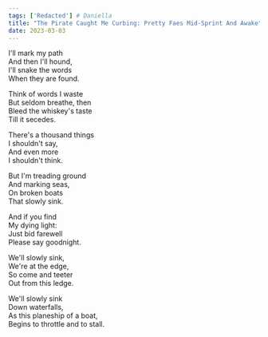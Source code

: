 ```yaml
---  
tags: ['Redacted'] # Daniella
title: "The Pirate Caught Me Curbing: Pretty Faes Mid-Sprint And Awake"
date: 2023-03-03
---
```


I'll mark my path  
And then I'll hound,  
I'll snake the words  
When they are found.

Think of words I waste  
But seldom breathe, then  
Bleed the whiskey's taste  
Till it secedes.

There's a thousand things  
I shouldn't say,  
And even more  
I shouldn't think.

But I'm treading ground  
And marking seas,  
On broken boats  
That slowly sink.

And if you find  
My dying light:  
Just bid farewell  
Please say goodnight.

We'll slowly sink,  
We're at the edge,  
So come and teeter  
Out from this ledge.

We'll slowly sink  
Down waterfalls,  
As this planeship of a boat,  
Begins to throttle and to stall.
